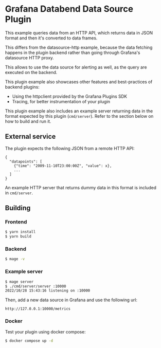 # Grafana Databend Data Source Plugin

This example queries data from an HTTP API, which returns data in JSON format and then it's converted to data frames.

This differs from the datasource-http example, because the data fetching happens in the plugin backend rather than going through Grafana's datasource HTTP proxy.

This allows to use the data source for alerting as well, as the query are executed on the backend.

This plugin example also showcases other features and best-practices of backend plugins:

- Using the httpclient provided by the Grafana Plugins SDK
- Tracing, for better instrumentation of your plugin

This plugin example also includes an example server returning data in the format expected by this plugin (`cmd/server`).
Refer to the section below on how to build and run it.

## External service

The plugin expects the following JSON from a remote HTTP API:

```
{
  "datapoints": [
    {"time": "2009-11-10T23:00:00Z", "value": x},
    ...
  ]
}
```

An example HTTP server that returns dummy data in this format is included in `cmd/server`.

## Building

### Frontend

```bash
$ yarn install
$ yarn build
```

### Backend

```bash
$ mage -v
```

### Example server

```bash
$ mage server
$ ./cmd/server/server :10000
2022/10/28 15:43:16 listening on :10000
```

Then, add a new data source in Grafana and use the following url:

```
http://127.0.0.1:10000/metrics
```


### Docker

Test your plugin using docker compose:

```bash
$ docker compose up -d
```
